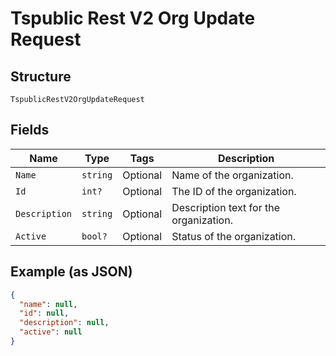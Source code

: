 
# Tspublic Rest V2 Org Update Request

## Structure

`TspublicRestV2OrgUpdateRequest`

## Fields

| Name | Type | Tags | Description |
|  --- | --- | --- | --- |
| `Name` | `string` | Optional | Name of the organization. |
| `Id` | `int?` | Optional | The ID of the organization. |
| `Description` | `string` | Optional | Description text for the organization. |
| `Active` | `bool?` | Optional | Status of the organization. |

## Example (as JSON)

```json
{
  "name": null,
  "id": null,
  "description": null,
  "active": null
}
```


